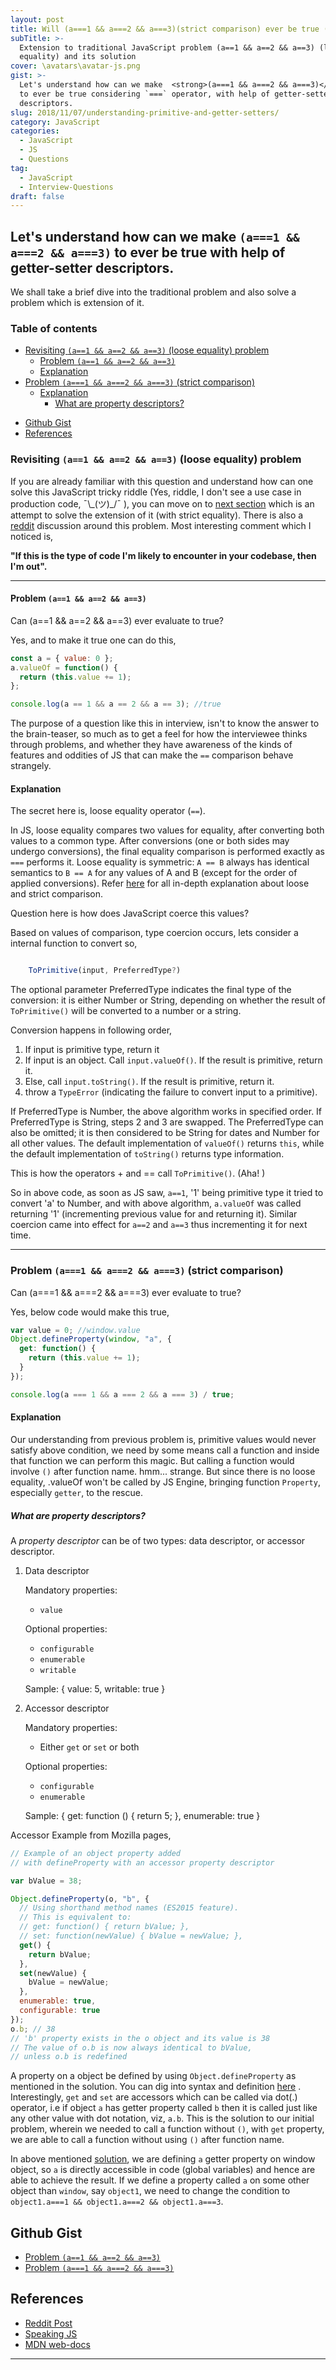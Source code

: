 ```yaml
---
layout: post
title: Will (a===1 && a===2 && a===3)(strict comparison) ever be true (in JavaScript)
subTitle: >-
  Extension to traditional JavaScript problem (a==1 && a==2 && a==3) (loose
  equality) and its solution
cover: \avatars\avatar-js.png
gist: >-
  Let's understand how can we make  <strong>(a===1 && a===2 && a===3)</strong>
  to ever be true considering `===` operator, with help of getter-setter
  descriptors.
slug: 2018/11/07/understanding-primitive-and-getter-setters/
category: JavaScript
categories:
  - JavaScript
  - JS
  - Questions
tag:
  - JavaScript
  - Interview-Questions
draft: false
---
```

## Let's understand how can we make `(a===1 && a===2 && a===3)` to ever be true with help of getter-setter descriptors.

We shall take a brief dive into the traditional problem and also solve a problem which is extension of it.

### Table of contents

<!-- toc -->

  * [Revisiting `(a==1 && a==2 && a==3)` (loose equality) problem](#revisiting-a1--a2--a3-loose-equality-problem)
    + [Problem `(a==1 && a==2 && a==3)`](#problem-a1--a2--a3)
    + [Explanation](#explanation)
  * [Problem `(a===1 && a===2 && a===3)` (strict comparison)](#problem-a1--a2--a3-strict-comparison)
    + [Explanation](#explanation-1)
      - [What are property descriptors?](#what-are-property-descriptors)
- [Github Gist](#github-gist)
- [References](#references)

<!-- tocstop -->

### Revisiting `(a==1 && a==2 && a==3)` (loose equality) problem

If you are already familiar with this question and understand how can one solve this JavaScript tricky riddle (Yes, riddle, I don't see a use case in production code, ¯\\\_(ツ)\_/¯ ), you can move on to [next section](#problem-a1--a2--a3-strict-comparison) which is an attempt to solve the extension of it (with strict equality).
There is also a [reddit](https://www.reddit.com/r/javascript/comments/7r0i00/can_a_1_a_2_a3_ever_evaluate_to_true/) discussion around this problem. Most interesting comment which I noticed is,

<strong>"If this is the type of code I'm likely to encounter in your codebase, then I'm out".</strong>

---

#### Problem `(a==1 && a==2 && a==3)`

Can (a==1 && a==2 && a==3) ever evaluate to true?

Yes, and to make it true one can do this,

```javascript
const a = { value: 0 };
a.valueOf = function() {
  return (this.value += 1);
};

console.log(a == 1 && a == 2 && a == 3); //true
```

The purpose of a question like this in interview, isn't to know the answer to the brain-teaser, so much as to get a feel for how the interviewee thinks through problems, and whether they have awareness of the kinds of features and oddities of JS that can make the `==` comparison behave strangely.

#### Explanation

The secret here is, loose equality operator (`==`).

In JS, loose equality compares two values for equality, after converting both values to a common type. After conversions (one or both sides may undergo conversions), the final equality comparison is performed exactly as `===` performs it. Loose equality is symmetric: `A == B` always has identical semantics to `B == A` for any values of A and B (except for the order of applied conversions).
Refer [here](https://developer.mozilla.org/en-US/docs/Web/JavaScript/Equality_comparisons_and_sameness) for all in-depth explanation about loose and strict comparison.

Question here is how does JavaScript coerce this values?

Based on values of comparison, type coercion occurs, lets consider a internal function to convert so,

```javascript

    ToPrimitive(input, PreferredType?)
```

The optional parameter PreferredType indicates the final type of the conversion: it is either Number or String, depending on whether the result of `ToPrimitive()` will be converted to a number or a string.

Conversion happens in following order,

1.  If input is primitive type, return it
2.  If input is an object. Call `input.valueOf()`. If the result is primitive, return it.
3.  Else, call `input.toString()`. If the result is primitive, return it.
4.  throw a `TypeError` (indicating the failure to convert input to a primitive).

If PreferredType is Number, the above algorithm works in specified order.
If PreferredType is String, steps 2 and 3 are swapped.
The PreferredType can also be omitted; it is then considered to be String for dates and Number for all other values.
The default implementation of `valueOf()` returns `this`, while the default implementation of `toString()` returns type information.

This is how the operators + and == call `ToPrimitive()`. (Aha! )

So in above code, as soon as JS saw, `a==1`, '1' being primitive type it tried to convert 'a' to Number, and with above algorithm, `a.valueOf` was called returning '1' (incrementing previous value for and returning it).
Similar coercion came into effect for `a==2` and `a==3` thus incrementing it for next time.

---

### Problem `(a===1 && a===2 && a===3)` (strict comparison)

Can (a===1 && a===2 && a===3) ever evaluate to true?

Yes, below code would make this true,

```javascript
var value = 0; //window.value
Object.defineProperty(window, "a", {
  get: function() {
    return (this.value += 1);
  }
});

console.log(a === 1 && a === 2 && a === 3) / true;
```

#### Explanation

Our understanding from previous problem is, primitive values would never satisfy above condition, we need by some means call a function and inside that function we can perform this magic. But calling a function would involve `()` after function name. hmm... strange.
But since there is no loose equality, .valueOf won't be called by JS Engine, bringing function `Property`, especially `getter`, to the rescue.

##### What are property descriptors?

A _property descriptor_ can be of two types: data descriptor, or accessor descriptor.

1.  Data descriptor

    Mandatory properties:

    - `value`

    Optional properties:

    - `configurable`
    - `enumerable`
    - `writable`

    Sample:
    {
    value: 5,
    writable: true
    }

2.  Accessor descriptor

    Mandatory properties:

    - Either `get` or `set` or both

    Optional properties:

    - `configurable`
    - `enumerable`

    Sample:
    {
    get: function () { return 5; },
    enumerable: true
    }

Accessor Example from Mozilla pages,

```javascript
// Example of an object property added
// with defineProperty with an accessor property descriptor

var bValue = 38;

Object.defineProperty(o, "b", {
  // Using shorthand method names (ES2015 feature).
  // This is equivalent to:
  // get: function() { return bValue; },
  // set: function(newValue) { bValue = newValue; },
  get() {
    return bValue;
  },
  set(newValue) {
    bValue = newValue;
  },
  enumerable: true,
  configurable: true
});
o.b; // 38
// 'b' property exists in the o object and its value is 38
// The value of o.b is now always identical to bValue,
// unless o.b is redefined
```

A property on a object be defined by using `Object.defineProperty` as mentioned in the solution. You can dig into syntax and definition [here](https://developer.mozilla.org/en-US/docs/Web/JavaScript/Reference/Global_Objects/Object/defineProperty) .
Interestingly, `get` and `set` are accessors which can be called via dot(.) operator, i.e if object `a` has getter property called `b` then it is called just like any other value with dot notation, viz, `a.b`.
This is the solution to our initial problem, wherein we needed to call a function without `()`, with `get` property, we are able to call a function without using `()` after function name.

In above mentioned [solution](#problem-a1--a2--a3-strict-comparison), we are defining `a` getter property on window object, so `a` is directly accessible in code (global variables) and hence are able to achieve the result.
If we define a property called `a` on some other object than `window`, say `object1`, we need to change the condition to `object1.a===1 && object1.a===2 && object1.a===3`.

## Github Gist

- [Problem `(a==1 && a==2 && a==3)`](https://gist.github.com/anubhavsrivastava/4680a165db9e1abc459c5987e778a674)
- [Problem `(a===1 && a===2 && a===3)`](https://gist.github.com/anubhavsrivastava/2bd7cd81fb23d138df99c47988855adc)

## References

- [Reddit Post](https://www.reddit.com/r/javascript/comments/7r0i00/can_a_1_a_2_a3_ever_evaluate_to_true/)
- [Speaking JS](http://speakingjs.com/es5/ch17.html)
- [MDN web-docs](https://developer.mozilla.org/en-US/docs/Web/JavaScript)

---

